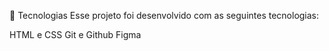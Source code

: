 🚀 Tecnologias
Esse projeto foi desenvolvido com as seguintes tecnologias:

HTML e CSS
Git e Github
Figma
